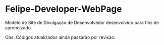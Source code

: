 # Felipe-Developer-WebPage
Modelo de Site de Divulgação de Desenvolvedor
desenvolvido para fins de aprendizado.

Obs: Códigos atualizados ainda passarão por revisão.


